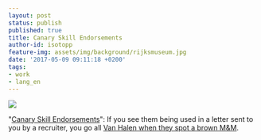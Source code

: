 ```yaml
---
layout: post
status: publish
published: true
title: Canary Skill Endorsements
author-id: isotopp
feature-img: assets/img/background/rijksmuseum.jpg
date: '2017-05-09 09:11:18 +0200'
tags:
- work
- lang_en
---
```

[![](/uploads/2017/05/canary-skill-endorsements-1024x768.jpg)](https://twitter.com/iantien/status/861248220428738560/photo/1)

"[Canary Skill Endorsements](https://twitter.com/iantien/status/861248220428738560/photo/1)":
If you see them being used in a letter sent to you by a recruiter, you go
all [Van Halen when they spot a brown M&M](http://www.snopes.com/music/artists/vanhalen.asp).
